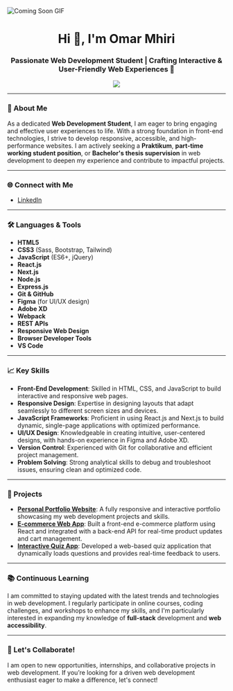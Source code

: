 
<img src="https://media3.giphy.com/media/qgQUggAC3Pfv687qPC/giphy.gif?cid=6c09b952xw2t60cv2gbzf0351w7mby2s7sanevzc2qye4a9z&ep=v1_internal_gif_by_id&rid=giphy.gif&ct=g" alt="Coming Soon GIF" />




<h1 align="center">Hi 👋, I'm Omar Mhiri</h1>
<h3 align="center">Passionate Web Development Student | Crafting Interactive & User-Friendly Web Experiences 🚀</h3>

<p align="center">
  <img src="https://readme-typing-svg.herokuapp.com?color=37BCF7&center=true&vCenter=true&lines=Frontend+Fanatic+|+Web+Development+Enthusiast;UI+Explorer+|+Code+Crafter;Constantly+Learning+|+Focused+on+User+Experience!">
</p>

---

### 💼 About Me
As a dedicated **Web Development Student**, I am eager to bring engaging and effective user experiences to life. With a strong foundation in front-end technologies, I strive to develop responsive, accessible, and high-performance websites. I am actively seeking a **Praktikum**, **part-time working student position**, or **Bachelor's thesis supervision** in web development to deepen my experience and contribute to impactful projects.

---

### 🌐 Connect with Me
- [LinkedIn](https://linkedin.com/in/omar-mhiri)  
---

### 🛠️ Languages & Tools
- **HTML5**
- **CSS3** (Sass, Bootstrap, Tailwind)
- **JavaScript** (ES6+, jQuery)
- **React.js**
- **Next.js**
- **Node.js**
- **Express.js**
- **Git & GitHub**
- **Figma** (for UI/UX design)
- **Adobe XD**
- **Webpack**
- **REST APIs**
- **Responsive Web Design**
- **Browser Developer Tools**
- **VS Code**

---

### 📈 Key Skills
- **Front-End Development**: Skilled in HTML, CSS, and JavaScript to build interactive and responsive web pages.
- **Responsive Design**: Expertise in designing layouts that adapt seamlessly to different screen sizes and devices.
- **JavaScript Frameworks**: Proficient in using React.js and Next.js to build dynamic, single-page applications with optimized performance.
- **UI/UX Design**: Knowledgeable in creating intuitive, user-centered designs, with hands-on experience in Figma and Adobe XD.
- **Version Control**: Experienced with Git for collaborative and efficient project management.
- **Problem Solving**: Strong analytical skills to debug and troubleshoot issues, ensuring clean and optimized code.

---

### 🌟 Projects
- **[Personal Portfolio Website](link)**: A fully responsive and interactive portfolio showcasing my web development projects and skills.
- **[E-commerce Web App](link)**: Built a front-end e-commerce platform using React and integrated with a back-end API for real-time product updates and cart management.
- **[Interactive Quiz App](link)**: Developed a web-based quiz application that dynamically loads questions and provides real-time feedback to users.

---

### 📚 Continuous Learning
I am committed to staying updated with the latest trends and technologies in web development. I regularly participate in online courses, coding challenges, and workshops to enhance my skills, and I'm particularly interested in expanding my knowledge of **full-stack** development and **web accessibility**.

---

### 🌟 Let's Collaborate!
I am open to new opportunities, internships, and collaborative projects in web development. If you’re looking for a driven web development enthusiast eager to make a difference, let's connect!
